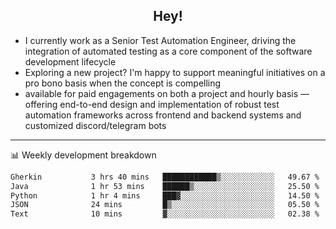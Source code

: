 <h2 align="center">Hey!</h2>

- I currently work as a Senior Test Automation Engineer, driving the integration of automated testing as a core component of the software development lifecycle
- Exploring a new project? I'm happy to support meaningful initiatives on a pro bono basis when the concept is compelling
-  available for paid engagements on both a project and hourly basis — offering end-to-end design and implementation of robust test automation frameworks across frontend and backend systems and customized discord/telegram bots
  
  -------
  
📊 Weekly development breakdown

<!--START_SECTION:waka-->

```txt
Gherkin           3 hrs 40 mins   ████████████▒░░░░░░░░░░░░   49.67 %
Java              1 hr 53 mins    ██████▒░░░░░░░░░░░░░░░░░░   25.50 %
Python            1 hr 4 mins     ███▓░░░░░░░░░░░░░░░░░░░░░   14.50 %
JSON              24 mins         █▒░░░░░░░░░░░░░░░░░░░░░░░   05.50 %
Text              10 mins         ▓░░░░░░░░░░░░░░░░░░░░░░░░   02.38 %
```

<!--END_SECTION:waka-->
